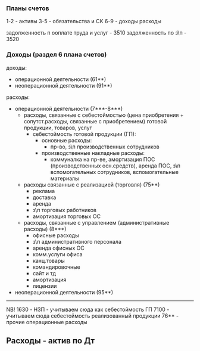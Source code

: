 
### Планы счетов
1-2 - активы
3-5 - обязательства и СК
6-9 - доходы расходы


задолженность п ооплате труда и услуг - 3510
задолженность по з\п - 3520


### Доходы (раздел 6 плана счетов)
доходы:
- операционной деятельности (61**)
- неоперационной деятельности (91**)

расходы:
- операционной деятельности (7***-8***)
	- расходы, связанные с себестоймостью (цена приобретения + сопутст.расходы, связанные с приобретением) готовой продукции, товаров, услуг
		- себестоймость готовой продукции (ГП):
			- основные расходы:
				- пр-во, з\п производственных сотрудников
			- производственные накладные расходы:
				- коммуналка на пр-ве, амортизация ПОС (производственных осн.средств), аренда ПОС, з\п вспомогательных сотрудников, вспомогательные материалы
	- расходы связанные с реализацией (торговля) (75**)
		- реклама 
		- доставка
		- аренда
		- з\п торговых работников
		- амортизация торговых ОС
	- расходы, связанные с управлением (административные расходы) (8***)
		- офисные расходы
		- з\п административного персонала
		- аренда офисных ОС
		- комм.услуги офиса
		- канц.товары
		- командировочные
		- сайт и тд
		- амортизация
		- лицензии
- неоперационной деятельности (95**)



---
NB!
1630 - НЗП - учитываем сюда как себестоймость ГП
7100 - учитываем сюда себестоймость реализованный продукции
76** - прочие операционные расходы

Расходы - актив
по Дт
---
